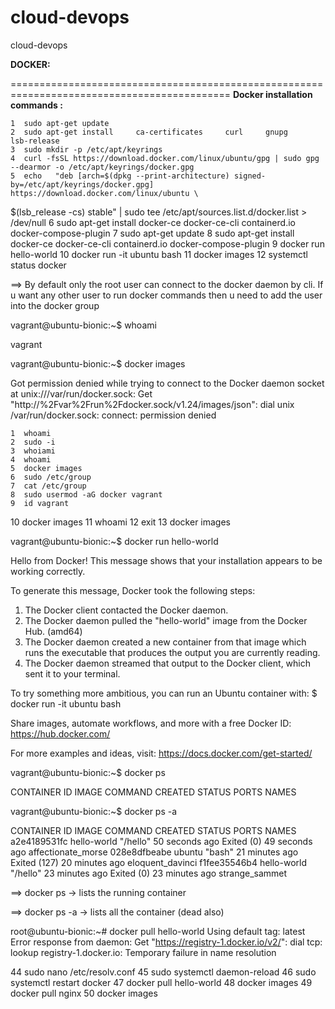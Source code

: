 # cloud-devops
cloud-devops 

**DOCKER:**

============================================================================================ 
**Docker installation commands :**

    1  sudo apt-get update
    2  sudo apt-get install     ca-certificates     curl     gnupg     lsb-release
    3  sudo mkdir -p /etc/apt/keyrings
    4  curl -fsSL https://download.docker.com/linux/ubuntu/gpg | sudo gpg --dearmor -o /etc/apt/keyrings/docker.gpg
    5  echo   "deb [arch=$(dpkg --print-architecture) signed-by=/etc/apt/keyrings/docker.gpg] https://download.docker.com/linux/ubuntu \
  $(lsb_release -cs) stable" | sudo tee /etc/apt/sources.list.d/docker.list > /dev/null
    6  sudo apt-get install docker-ce docker-ce-cli containerd.io docker-compose-plugin
    7  sudo apt-get update
    8  sudo apt-get install docker-ce docker-ce-cli containerd.io docker-compose-plugin
    9  docker run hello-world
   10  docker run -it ubuntu bash
   11  docker images
   12  systemctl status docker


==>  By default only the root user can connect to the docker daemon by cli. 
If u want any other user to run docker commands then u need to add the user into the docker group 

vagrant@ubuntu-bionic:~$ whoami

vagrant

vagrant@ubuntu-bionic:~$ docker images

Got permission denied while trying to connect to the Docker daemon socket at unix:///var/run/docker.sock: Get "http://%2Fvar%2Frun%2Fdocker.sock/v1.24/images/json": dial unix /var/run/docker.sock: connect: permission denied

    1  whoami
    2  sudo -i
    3  whoiami
    4  whoami
    5  docker images
    6  sudo /etc/group
    7  cat /etc/group
    8  sudo usermod -aG docker vagrant
    9  id vagrant
   10  docker images
   11  whoami
   12  exit
   13  docker images
   
   vagrant@ubuntu-bionic:~$ docker run hello-world

Hello from Docker!
This message shows that your installation appears to be working correctly.

To generate this message, Docker took the following steps:
 1. The Docker client contacted the Docker daemon.
 2. The Docker daemon pulled the "hello-world" image from the Docker Hub.
    (amd64)
 3. The Docker daemon created a new container from that image which runs the
    executable that produces the output you are currently reading.
 4. The Docker daemon streamed that output to the Docker client, which sent it
    to your terminal.

To try something more ambitious, you can run an Ubuntu container with:
 $ docker run -it ubuntu bash

Share images, automate workflows, and more with a free Docker ID:
 https://hub.docker.com/

For more examples and ideas, visit:
 https://docs.docker.com/get-started/


vagrant@ubuntu-bionic:~$ docker ps

CONTAINER ID   IMAGE     COMMAND   CREATED   STATUS    PORTS     NAMES

vagrant@ubuntu-bionic:~$ docker ps -a

CONTAINER ID   IMAGE         COMMAND    CREATED          STATUS                        PORTS     NAMES
a2e4189531fc   hello-world   "/hello"   50 seconds ago   Exited (0) 49 seconds ago               affectionate_morse
028e8dfbeabe   ubuntu        "bash"     21 minutes ago   Exited (127) 20 minutes ago             eloquent_davinci
f1fee35546b4   hello-world   "/hello"   23 minutes ago   Exited (0) 23 minutes ago               strange_sammet


==> docker ps -> lists the running container

==> docker ps -a -> lists all the container (dead also) 

root@ubuntu-bionic:~# docker pull hello-world
Using default tag: latest
Error response from daemon: Get "https://registry-1.docker.io/v2/": dial tcp: lookup registry-1.docker.io: Temporary failure in name resolution


   44  sudo nano /etc/resolv.conf
   45  sudo systemctl daemon-reload
   46  sudo systemctl restart docker
   47  docker pull hello-world
   48  docker images
   49  docker pull nginx
   50  docker images

